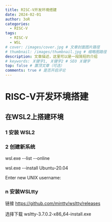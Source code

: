 ```yaml
---
title: RISC-V开发环境搭建
date: 2024-02-01
author: 3oR
categories:
  - RISC-V
tags:
  - RISC-V
  - WSL
# cover: /images/cover.jpg # 文章封面图片路径
# thumbnail: /images/thumbnail.jpg # 缩略图路径
description: 文章描述，这里可以是一段简短的介绍
# keywords: 关键字1, 关键字2 # SEO 关键字
top: false # 置顶文章（可选）
comments: true # 是否开启评论
---
```

# RISC-V开发环境搭建



## 在WSL2上搭建环境

### 1 安装 WSL2

### 2 创建新系统

wsl.exe --list --online

wsl.exe --install Ubuntu-20.04

Enter new UNIX username: 

### n 安装WSLtty

链接 https://github.com/mintty/wsltty/releases 

选择下载 wsltty-3.7.0.2-x86_64-install.exe



